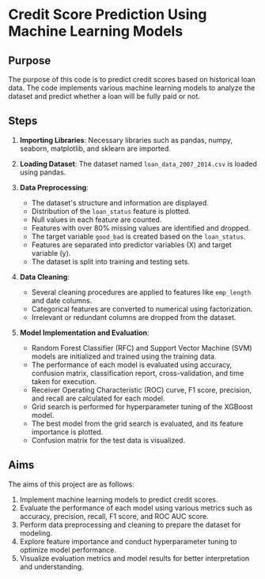 # Credit Score Prediction Using Machine Learning Models

## Purpose
The purpose of this code is to predict credit scores based on historical loan data. The code implements various machine learning models to analyze the dataset and predict whether a loan will be fully paid or not. 

## Steps

1. **Importing Libraries**: Necessary libraries such as pandas, numpy, seaborn, matplotlib, and sklearn are imported.

2. **Loading Dataset**: The dataset named `loan_data_2007_2014.csv` is loaded using pandas.

3. **Data Preprocessing**:
   - The dataset's structure and information are displayed.
   - Distribution of the `loan_status` feature is plotted.
   - Null values in each feature are counted.
   - Features with over 80% missing values are identified and dropped.
   - The target variable `good_bad` is created based on the `loan_status`.
   - Features are separated into predictor variables (X) and target variable (y).
   - The dataset is split into training and testing sets.

4. **Data Cleaning**:
   - Several cleaning procedures are applied to features like `emp_length` and date columns.
   - Categorical features are converted to numerical using factorization.
   - Irrelevant or redundant columns are dropped from the dataset.

5. **Model Implementation and Evaluation**:
   - Random Forest Classifier (RFC) and Support Vector Machine (SVM) models are initialized and trained using the training data.
   - The performance of each model is evaluated using accuracy, confusion matrix, classification report, cross-validation, and time taken for execution.
   - Receiver Operating Characteristic (ROC) curve, F1 score, precision, and recall are calculated for each model.
   - Grid search is performed for hyperparameter tuning of the XGBoost model.
   - The best model from the grid search is evaluated, and its feature importance is plotted.
   - Confusion matrix for the test data is visualized.

## Aims
The aims of this project are as follows:
1. Implement machine learning models to predict credit scores.
2. Evaluate the performance of each model using various metrics such as accuracy, precision, recall, F1 score, and ROC AUC score.
3. Perform data preprocessing and cleaning to prepare the dataset for modeling.
4. Explore feature importance and conduct hyperparameter tuning to optimize model performance.
5. Visualize evaluation metrics and model results for better interpretation and understanding.
